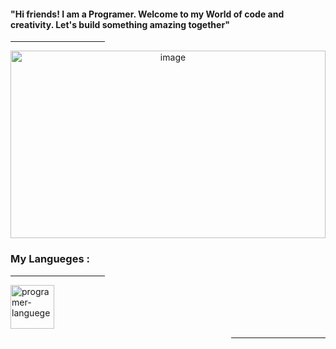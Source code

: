 <div display="table">
  <h4 background-color="blue"> "Hi friends! I am a Programer. Welcome to my World of code and creativity. Let's build something amazing together" </h4>
  <div width="30%">
  <hr width="30%" height="1px">
</div>
</div>
  <div align="center" background-color="red" height="300px" width="100%" >
  <img src="programming.jpg" alt="image" height="300px" width="100%" border-radius="20%" />
</div>

<h3 color="red"> My Langueges : </h3>
<div width="30%">
  <hr width="30%" height="1px">
</div>
<img width="70px" height="70px" src="https://user-images.githubusercontent.com/25181517/192158954-f88b5814-d510-4564-b285-dff7d6400dad.png" alt="programer-languege">
<div width="30%" align="right" border-radius="50px">
  <hr width="30%" height="1px" border-radius="50px">
</div>
